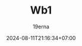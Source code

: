 ---
title : "Wb1"
description : 
date : 2024-08-11T21:16:34+07:00
author : "19erna"
featured : false
draft : true
comment : true
toc : false
keywords : 
  - 
  - 
  - 
  - 
kategori : 
  - Webinar
topik :
  - 
  - 
images : 
  - img/header/webinar/1.webp
tumbnail : 
  - img/tumbnail/webinar/1.webp
---